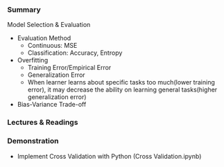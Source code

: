 
### Summary

Model Selection & Evaluation

- Evaluation Method
  - Continuous: MSE
  - Classification: Accuracy, Entropy
- Overfitting
  - Training Error/Empirical Error 
  - Generalization Error
  - When learner learns about specific tasks too much(lower training error), it may decrease the ability on learning general tasks(higher generalization error)
- Bias-Variance Trade-off
  



### Lectures & Readings


### Demonstration

- Implement Cross Validation with Python (Cross Validation.ipynb)
